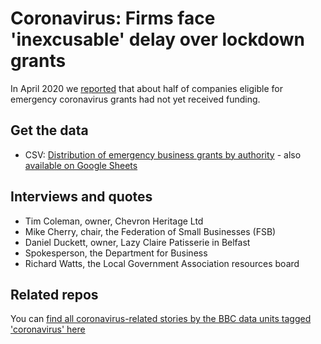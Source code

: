 # Coronavirus: Firms face 'inexcusable' delay over lockdown grants

In April 2020 we [reported](https://www.bbc.co.uk/news/uk-england-52416823) that about half of companies eligible for emergency coronavirus grants had not yet received funding.

## Get the data

* CSV: [Distribution of emergency business grants by authority](https://github.com/BBC-Data-Unit/coronavirus-grants/blob/master/Emergency%20business%20grants%20for%20sharing%20-%20Sheet1.csv) - also [available on Google Sheets](https://docs.google.com/spreadsheets/d/1K4AHBFdnocEcm30UZ8PPS8hhJ36i8Y6ouWSLaSNehkY/edit#gid=0)

## Interviews and quotes

* Tim Coleman, owner, Chevron Heritage Ltd
* Mike Cherry, chair, the Federation of Small Businesses (FSB)
* Daniel Duckett, owner, Lazy Claire Patisserie in Belfast 
* Spokesperson, the Department for Business 
* Richard Watts, the Local Government Association resources board


## Related repos

You can [find all coronavirus-related stories by the BBC data units tagged 'coronavirus' here](https://github.com/search?q=topic%3Acoronavirus+org%3ABBC-Data-Unit&type=Repositories)


